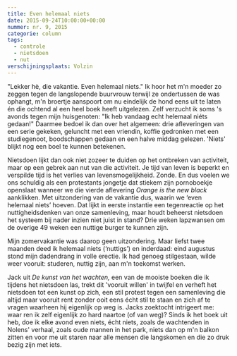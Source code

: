 ```yaml
---
title: Even helemaal niets
date: 2015-09-24T10:00:00+00:00
nummer: nr. 9, 2015
categorie: column
tags:
  - controle
  - nietsdoen
  - nut
verschijningsplaats: Volzin
---
```

"Lekker hè, die vakantie. Even helemaal niets." Ik hoor het m'n moeder zo zeggen tegen de langslopende buurvrouw terwijl ze ondertussen de was ophangt, m'n broertje aanspoort om nu eindelijk de hond eens uit te laten én die ochtend al een heel boek heeft uitgelezen. Zelf verzucht ik soms 's avonds tegen mijn huisgenoten: "Ik heb vandaag echt helemaal niéts gedaan!" Daarmee bedoel ik dan over het algemeen: drie afleveringen van een serie gekeken, geluncht met een vriendin, koffie gedronken met een studiegenoot, boodschappen gedaan en een halve middag gelezen. 'Niets' blijkt nog een boel te kunnen betekenen.

Nietsdoen lijkt dan ook niet zozeer te duiden op het ontbreken van activiteit, maar op een gebrek aan nut van die activiteit. Je tijd van leven is beperkt en verspilde tijd is het verlies van levensmogelijkheid. Zonde. En dus voelen we ons schuldig als een protestants jongetje dat stiekem zijn pornoboekje openslaat wanneer we die vierde aflevering *Orange is the new black* aanklikken. Met uitzondering van de vakantie dus, waarin we ‘even helemaal niets’ hoeven. Dat lijkt in eerste instantie een tegenreactie op het nuttigheidsdenken van onze samenleving, maar houdt beheerst nietsdoen het systeem bij nader inzien niet juist in stand? Drie weken lapzwansen om de overige 49 weken een nuttige burger te kunnen zijn.

Mijn zomervakantie was daarop geen uitzondering. Maar liefst twee maanden deed ik helemaal niets (‘nuttigs’) en inderdaad: eind augustus stond mijn dadendrang in volle erectie. Ik had genoeg stilgestaan, wilde weer vooruit: studeren, nuttig zijn, aan m'n toekomst werken.

Jack uit *De kunst van het wachten,* een van de mooiste boeken die ik tijdens het nietsdoen las, trekt dit 'vooruit willen' in twijfel en verheft het nietsdoen tot een kunst op zich, een stil protest tegen een samenleving die altijd maar vooruit rent zonder ooit eens écht stil te staan en zich af te vragen waarheen hij eigenlijk op weg is. Jacks zoektocht intrigeert me: waar ren ik zelf eigenlijk zo hard naartoe (of van weg)? Sinds ik het boek uit heb, doe ik elke avond even niets, écht niets, zoals de wachtenden in Nolens' verhaal, zoals oude mannen in het park, niets dan op m'n balkon zitten en voor me uit staren naar alle mensen die langskomen en die zo druk bezig zijn met iets.